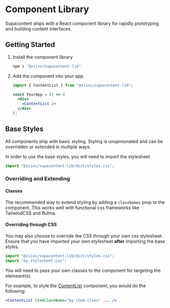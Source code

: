 # Component Library

Supacontent ships with a React component library for rapidly prototyping and building content interfaces.

## Getting Started

1. Install the component library

   ```bash
   npm i "@ziinc/supacontent-lib"
   ```

2. Add the component into your app.

   ```jsx
   import { ContentList } from "@ziinc/supacontent-lib";

   const YourApp = () => (
     <div>
       <ContentList />
     </div>
   );
   ```

## Base Styles

All components ship with basic styling. Styling is unopinionated and can be overridden or extended in multiple ways.

In order to use the base styles, you will need to import the stylesheet.

```js
import "@ziinc/supacontent-lib/dist/styles.css";
```

### Overriding and Extending

#### Classes

The recommended way to extend styling by adding a `classNames` prop to the component. This works well with functional css frameworks like TailwindCSS and Bulma.

#### Overriding through CSS

You may also choose to override the CSS through your own css stylesheet. Ensure that you have imported your own stylesheet **after** importing the base styles.

```js
import "@ziinc/supacontent-lib/dist/styles.css";
import "my_stylesheet.css";
```

You will need to pass your own classes to the component for targeting the elemeent(s).

For example, to style the [ContentList](./ui/ContentList) component, you would do the following:

```jsx
<ContentList itemClassName="my-item-class" ... />
```

